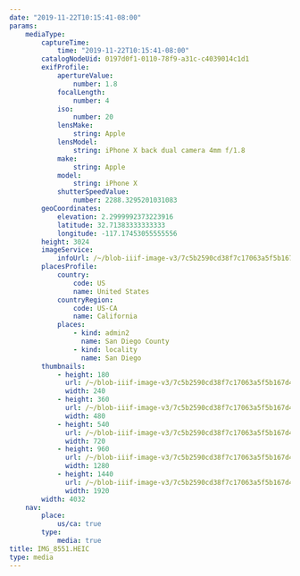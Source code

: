 ```yaml
---
date: "2019-11-22T10:15:41-08:00"
params:
    mediaType:
        captureTime:
            time: "2019-11-22T10:15:41-08:00"
        catalogNodeUid: 0197d0f1-0110-78f9-a31c-c4039014c1d1
        exifProfile:
            apertureValue:
                number: 1.8
            focalLength:
                number: 4
            iso:
                number: 20
            lensMake:
                string: Apple
            lensModel:
                string: iPhone X back dual camera 4mm f/1.8
            make:
                string: Apple
            model:
                string: iPhone X
            shutterSpeedValue:
                number: 2288.3295201031083
        geoCoordinates:
            elevation: 2.2999992373223916
            latitude: 32.71383333333333
            longitude: -117.17453055555556
        height: 3024
        imageService:
            infoUrl: /~/blob-iiif-image-v3/7c5b2590cd38f7c17063a5f5b167d445a62b20e27c2af66de709d99672829ccf/info.json
        placesProfile:
            country:
                code: US
                name: United States
            countryRegion:
                code: US-CA
                name: California
            places:
                - kind: admin2
                  name: San Diego County
                - kind: locality
                  name: San Diego
        thumbnails:
            - height: 180
              url: /~/blob-iiif-image-v3/7c5b2590cd38f7c17063a5f5b167d445a62b20e27c2af66de709d99672829ccf/full/240%2C180/0/default.jpg
              width: 240
            - height: 360
              url: /~/blob-iiif-image-v3/7c5b2590cd38f7c17063a5f5b167d445a62b20e27c2af66de709d99672829ccf/full/480%2C360/0/default.jpg
              width: 480
            - height: 540
              url: /~/blob-iiif-image-v3/7c5b2590cd38f7c17063a5f5b167d445a62b20e27c2af66de709d99672829ccf/full/720%2C540/0/default.jpg
              width: 720
            - height: 960
              url: /~/blob-iiif-image-v3/7c5b2590cd38f7c17063a5f5b167d445a62b20e27c2af66de709d99672829ccf/full/1280%2C960/0/default.jpg
              width: 1280
            - height: 1440
              url: /~/blob-iiif-image-v3/7c5b2590cd38f7c17063a5f5b167d445a62b20e27c2af66de709d99672829ccf/full/1920%2C1440/0/default.jpg
              width: 1920
        width: 4032
    nav:
        place:
            us/ca: true
        type:
            media: true
title: IMG_8551.HEIC
type: media
---
```

